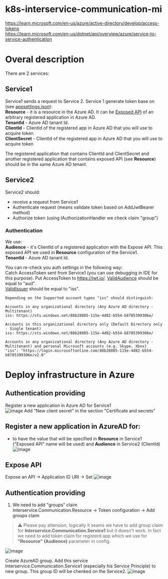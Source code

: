 # k8s-interservice-communication-mi

https://learn.microsoft.com/en-us/azure/active-directory/develop/access-tokens  
https://learn.microsoft.com/en-us/dotnet/api/overview/azure/service-to-service-authentication  

# Overal description
There are 2 services: 
## Service1 
Service1 sends a request to Service 2. Service 1 generate token base on (see [appsettings.json](https://github.com/bastyuchenko/k8s-interservice-communication-mi/blob/main/Service1/appsettings.json)):  
__Resource__ - it is a resource in the Azure AD. It can be [Exposed API](https://learn.microsoft.com/en-us/azure/active-directory/develop/quickstart-configure-app-expose-web-apis) of an arbitrary registered application in Azure AD.  
__TenantId__ - Azure AD tanant Id.  
__ClientId__ - ClientId of the registered app in Azure AD that you will use to acquire token  
__ClientSecret__ - ClientId of the registered app in Azure AD that you will use to acquire token  

The registered application that contains ClientId and ClientSecret and another registered application that contains exposed API (see __Resource__) should be in the same Azure AD tenant.

## Service2
Service2 should:  
* receive a request from Service1
* Authenticate request (means validate token based on AddJwtBearer method)
* Authorize token (using IAuthorizationHandler we check claim "group")

### Authentication
We use:  
__Audience__ - it's ClientId of a registered application with the Expose API. This exposed API we used in __Resource__ configuration of the Service1.  
__TenantId__ - Azure AD tanant Id.  

You can re-check you auth settings in the following way:  
Catch AccessToken sent from Service1 (you can use debugging in IDE for this purpose). Put AccessToken to https://jwt.io/.
[ValidAudience](https://github.com/bastyuchenko/k8s-interservice-communication-mi/blob/main/Service2/Program.cs#L21) should be equal to "aud".  
[ValidIssuer](https://github.com/bastyuchenko/k8s-interservice-communication-mi/blob/main/Service2/Program.cs#L22)  should be equal to "iss".  

```
Depending on the Supported account types "iss" should distinguish:  

Accounts in any organizational directory (Any Azure AD directory - Multitenant)  
iss: https://sts.windows.net/88b28885-115e-4d82-b554-b8785399306e/  

Accounts in this organizational directory only (Default Directory only - Single tenant)  
iss: https://sts.windows.net/88b28885-115e-4d82-b554-b8785399306e/  

Accounts in any organizational directory (Any Azure AD directory - Multitenant) and personal Microsoft accounts (e.g. Skype, Xbox)  
"iss": "https://login.microsoftonline.com/88b28885-115e-4d82-b554-b8785399306e/v2.0"
```


# Deploy infrastructure in Azure

## Authentication providing  
Register a new application in Azure AD for Service1  
![image](https://user-images.githubusercontent.com/6165551/192064247-f6e2743f-0f6c-4c3b-92df-2d3f784fbeee.png)
Add "New client secret" in the section "Certificate and secrets"  


## Register a new application in AzureAD for:  
* to have the value that will be specified in __Resource__ in Service1 ("Exposed API" name will be used) and __Audience__ in Service2 (ClientId)
![image](https://user-images.githubusercontent.com/6165551/192065553-8f7d56de-bbb7-46f5-80ec-2e139a6965ec.png)

## Expose API  
Expose an API -> Application ID URI -> Set
![image](https://user-images.githubusercontent.com/6165551/192066270-53eefd09-03e5-4075-b8b5-63ec879b091e.png)


## Authentication providing
1. We need to add "groups" claim  
Interservice.Communication.Resource -> Token configuration -> Add groups claim  
> :warning: Please pay attension, logically it seams we have to add group claim for __Interservice.Communication.Service1__ but it doesn't work. In fact we need to add token claim for registerd app which we use for __"Resource" (Audience)__ parameter in config.  

![image](https://user-images.githubusercontent.com/6165551/192167315-4b7a2ec6-0729-4e5f-bf79-e185f351f4c3.png)


Create AzureAD group. Add this service Interservice.Communication.Service1 (especially his Service Principle) to new group. This group ID will be chenked on the Service2.
![image](https://user-images.githubusercontent.com/6165551/192067209-9c4f8108-8336-4727-81d6-0153a5761d43.png)
